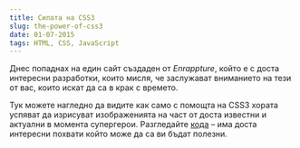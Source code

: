 ```yaml
---
title: Силата на CSS3
slug: the-power-of-css3
date: 01-07-2015
tags: HTML, CSS, JavaScript
---
```


Днес попаднах на един сайт създаден от *Enrappture*,
който е с доста интересни разработки, които мисля,
че заслужават вниманието на тези от вас, които искат да са в крак с времето.

Тук можете нагледно да видите как само с помощта на CSS3 хората успяват да изрисуват изображенията
на част от доста известни и актуални в момента супергерои.
Разгледайте [кода](http://enrappture.com/batman) – има доста интересни похвати който може да са ви бъдат полезни.